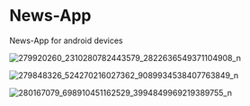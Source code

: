 # News-App
News-App for android devices

![279920260_2310280782443579_2822636549371104908_n](https://user-images.githubusercontent.com/62884380/167653622-50b1aaf7-9909-42f5-a272-b6836a8ab4cb.jpg)

![279848326_524270216027362_9089934538407763849_n](https://user-images.githubusercontent.com/62884380/167653656-c9129f0c-8cb1-4ab3-8790-d01d71d1ee34.jpg)

![280167079_698910451162529_3994849969219389755_n](https://user-images.githubusercontent.com/62884380/167653661-1f91f127-4b64-43a0-9331-c1a5687dc491.jpg)
